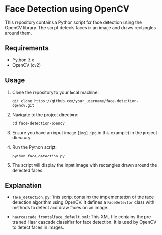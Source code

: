 # Face Detection using OpenCV

This repository contains a Python script for face detection using the OpenCV library. The script detects faces in an image and draws rectangles around them.

## Requirements

- Python 3.x
- OpenCV (cv2)

## Usage

1. Clone the repository to your local machine:

    ```
    git clone https://github.com/your_username/face-detection-opencv.git
    ```

2. Navigate to the project directory:

    ```
    cd face-detection-opencv
    ```

3. Ensure you have an input image (`img1.jpg` in this example) in the project directory.

4. Run the Python script:

    ```
    python face_detection.py
    ```

5. The script will display the input image with rectangles drawn around the detected faces.

## Explanation

- `face_detection.py`: This script contains the implementation of the face detection algorithm using OpenCV. It defines a `FaceDetector` class with methods to detect and draw faces on an image.

- `haarcascade_frontalface_default.xml`: This XML file contains the pre-trained Haar cascade classifier for face detection. It is used by OpenCV to detect faces in images.
